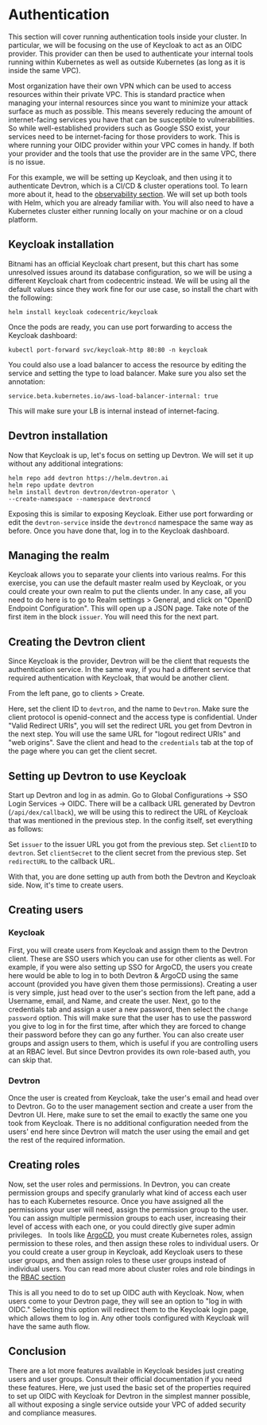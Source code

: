 # Authentication

This section will cover running authentication tools inside your cluster. In particular, we will be focusing on the use of Keycloak to act as an OIDC provider. This provider can then be used to authenticate your internal tools running within Kubernetes as well as outside Kubernetes (as long as it is inside the same VPC).

Most organization have their own VPN which can be used to access resources within their private VPC. This is standard practice when managing your internal resources since you want to minimize your attack surface as much as possible. This means severely reducing the amount of internet-facing services you have that can be susceptible to vulnerabilities. So while well-established providers such as Google SSO exist, your services need to be internet-facing for those providers to work. This is where running your OIDC provider within your VPC comes in handy. If both your provider and the tools that use the provider are in the same VPC, there is no issue.

For this example, we will be setting up Keycloak, and then using it to authenticate Devtron, which is a CI/CD & cluster operations tool. To learn more about it, head to the [observability section](../Observability101/observability.md). We will set up both tools with Helm, which you are already familiar with. You will also need to have a Kubernetes cluster either running locally on your machine or on a cloud platform.

## Keycloak installation

Bitnami has an official Keycloak chart present, but this chart has some unresolved issues around its database configuration, so we will be using a different Keycloak chart from codecentric instead. We will be using all the default values since they work fine for our use case, so install the chart with the following:

```
helm install keycloak codecentric/keycloak
```

Once the pods are ready, you can use port forwarding to access the Keycloak dashboard:

```
kubectl port-forward svc/keycloak-http 80:80 -n keycloak
```

You could also use a load balancer to access the resource by editing the service and setting the type to load balancer. Make sure you also set the annotation:

```
service.beta.kubernetes.io/aws-load-balancer-internal: true
```

This will make sure your LB is internal instead of internet-facing.

## Devtron installation

Now that Keycloak is up, let's focus on setting up Devtron. We will set it up without any additional integrations:

```
helm repo add devtron https://helm.devtron.ai
helm repo update devtron
helm install devtron devtron/devtron-operator \
--create-namespace --namespace devtroncd
```

Exposing this is similar to exposing Keycloak. Either use port forwarding or edit the `devtron-service` inside the `devtroncd` namespace the same way as before. Once you have done that, log in to the Keycloak dashboard.

## Managing the realm

Keycloak allows you to separate your clients into various realms. For this exercise, you can use the default master realm used by Keycloak, or you could create your own realm to put the clients under. In any case, all you need to do here is to go to Realm settings > General, and click on "OpenID Endpoint Configuration". This will open up a JSON page. Take note of the first item in the block `issuer`. You will need this for the next part.

## Creating the Devtron client

Since Keycloak is the provider, Devtron will be the client that requests the authentication service. In the same way, if you had a different service that required authentication with Keycloak, that would be another client. 

From the left pane, go to clients > Create.

Here, set the client ID to `devtron`, and the name to `Devtron`. Make sure the client protocol is openid-connect and the access type is confidential. Under "Valid Redirect URIs", you will set the redirect URL you get from Devtron in the next step. You will use the same URL for "logout redirect URIs" and "web origins". Save the client and head to the `credentials` tab at the top of the page where you can get the client secret. 

## Setting up Devtron to use Keycloak

Start up Devtron and log in as admin. Go to Global Configurations → SSO Login Services → OIDC. There will be a callback URL generated by Devtron (`/api/dex/callback`), we will be using this to redirect the URL of Keycloak that was mentioned in the previous step. In the config itself, set everything as follows:

Set `issuer` to the issuer URL you got from the previous step.
Set `clientID` to `devtron`.
Set `clientSecret` to the client secret from the previous step.
Set `redirectURL` to the callback URL.

With that, you are done setting up auth from both the Devtron and Keycloak side. Now, it's time to create users.

## Creating users
### Keycloak

First, you will create users from Keycloak and assign them to the Devtron client. These are SSO users which you can use for other clients as well. For example, if you were also setting up SSO for ArgoCD, the users you create here would be able to log in to both Devtron & ArgoCD using the same account (provided you have given them those permissions). Creating a user is very simple, just head over to the user's section from the left pane, add a Username, email, and Name, and create the user. Next, go to the credentials tab and assign a user a new password, then select the `change password` option. This will make sure that the user has to use the password you give to log in for the first time, after which they are forced to change their password before they can go any further. You can also create user groups and assign users to them, which is useful if you are controlling users at an RBAC level. But since Devtron provides its own role-based auth, you can skip that.

### Devtron

Once the user is created from Keycloak, take the user's email and head over to Devtron. Go to the user management section and create a user from the Devtron UI. Here, make sure to set the email to exactly the same one you took from Keycloak. There is no additional configuration needed from the users' end here since Devtron will match the user using the email and get the rest of the required information.

## Creating roles

Now, set the user roles and permissions. In Devtron, you can create permission groups and specify granularly what kind of access each user has to each Kubernetes resource. Once you have assigned all the permissions your user will need, assign the permission group to the user. You can assign multiple permission groups to each user, increasing their level of access with each one, or you could directly give super admin privileges.
  
In tools like [ArgoCD](../GitOps101/argocd.md), you must create Kubernetes roles, assign permission to these roles, and then assign these roles to individual users. Or you could create a user group in Keycloak, add Keycloak users to these user groups, and then assign roles to these user groups instead of individual users. You can read more about cluster roles and role bindings in the [RBAC section](../RBAC101/README.md)

This is all you need to do to set up OIDC auth with Keycloak. Now, when users come to your Devtron page, they will see an option to "log in with OIDC." Selecting this option will redirect them to the Keycloak login page, which allows them to log in. Any other tools configured with Keycloak will have the same auth flow.

## Conclusion

There are a lot more features available in Keycloak besides just creating users and user groups. Consult their official documentation if you need these features. Here, we just used the basic set of the properties required to set up OIDC with Keycloak for Devtron in the simplest manner possible, all without exposing a single service outside your VPC of added security and compliance measures.